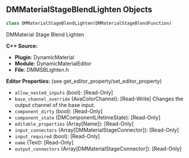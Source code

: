 ## DMMaterialStageBlendLighten Objects

```python
class DMMaterialStageBlendLighten(DMMaterialStageBlendFunction)
```

DMMaterial Stage Blend Lighten

**C++ Source:**

- **Plugin**: DynamicMaterial
- **Module**: DynamicMaterialEditor
- **File**: DMMSBLighten.h

**Editor Properties:** (see get_editor_property/set_editor_property)

- ``allow_nested_inputs`` (bool):  [Read-Only]
- ``base_channel_override`` (AvaColorChannel):  [Read-Write] Changes the output channel of the base input.
- ``component_dirty`` (bool):  [Read-Only]
- ``component_state`` (DMComponentLifetimeState):  [Read-Only]
- ``editable_properties`` (Array[Name]):  [Read-Only]
- ``input_connectors`` (Array[DMMaterialStageConnector]):  [Read-Only]
- ``input_required`` (bool):  [Read-Only]
- ``name`` (Text):  [Read-Only]
- ``output_connectors`` (Array[DMMaterialStageConnector]):  [Read-Only]

<a id="unreal.DMMaterialStageBlendLightenColor"></a>